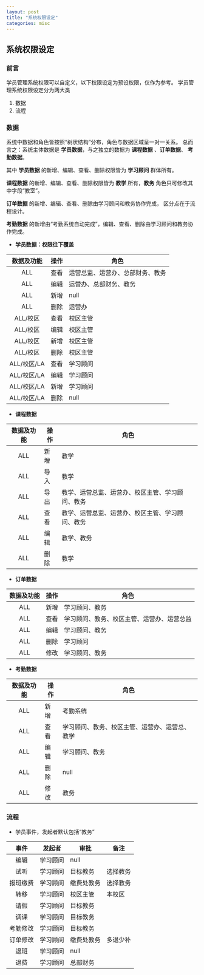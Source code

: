 ```yaml
---
layout: post
title: "系统权限设定"
categories: misc
---
```


## 系统权限设定
### 前言
学员管理系统权限可以自定义，以下权限设定为预设权限，仅作为参考。
学员管理系统权限设定分为两大类
1. 数据
2. 流程

### 数据
系统中数据和角色皆按照“树状结构”分布，角色与数据区域呈一对一关系。
总而言之：系统主体数据是 **学员数据**，与之独立的数据为 **课程数据** 、**订单数据**、
**考勤数据**。

其中 **学员数据** 的新增、编辑、查看、删除权限皆为 **学习顾问** 群体所有。

**课程数据** 的新增、编辑、查看、删除权限皆为 **教学** 所有，**教务** 角色只可修改其中字段“教室”。

**订单数据** 的新增、编辑、查看、删除由学习顾问和教务协作完成，
区分点在于流程设计。

**考勤数据** 的新增由“考勤系统自动完成”，编辑、查看、删除由学习顾问和教务协作完成。

* **学员数据：权限往下覆盖**

|数据及功能|操作|角色|
|:----:|----|----|
|ALL|查看|运营总监、运营办、总部财务、教务|
|ALL|编辑|运营办、总部财务、教务|
|ALL|新增|null|
|ALL|删除|运营办|
|ALL/校区|查看|校区主管|
|ALL/校区|编辑|校区主管|
|ALL/校区|新增|校区主管|
|ALL/校区|删除|校区主管|
|ALL/校区/LA|查看|学习顾问|
|ALL/校区/LA|编辑|学习顾问|
|ALL/校区/LA|新增|学习顾问|
|ALL/校区/LA|删除|null|


* **课程数据**

|数据及功能|操作|角色|
|:----:|----|----|
|ALL|新增|教学|
|ALL|导入|教学|
|ALL|导出|教学、运营总监、运营办、校区主管、学习顾问、教务|
|ALL|查看|教学、运营总监、运营办、校区主管、学习顾问、教务|
|ALL|编辑|教学、教务|
|ALL|删除|教学|

* **订单数据**

|数据及功能|操作|角色|
|:----:|----|----|
|ALL|新增|学习顾问、教务|
|ALL|查看|学习顾问、教务、校区主管、运营办、运营总监|
|ALL|编辑|学习顾问、教务|
|ALL|删除|学习顾问|
|ALL|修改|学习顾问、教务|

* **考勤数据**

|数据及功能|操作|角色|
|:----:|----|----|
|ALL|新增|考勤系统|
|ALL|查看|学习顾问、教务、校区主管、运营办、运营总、教学|
|ALL|编辑|学习顾问、教务|
|ALL|删除|null|
|ALL|修改|教务|

### 流程
* 学员事件，发起者默认包括“教务”

|事件|发起者|审批|备注|
|:----:|----|----|----|
|编辑|学习顾问|null||
|试听|学习顾问|目标教务|选择教务|
|报班缴费|学习顾问|缴费处教务|选择教务|
|转移|学习顾问|校区主管|本校区|
|请假|学习顾问|目标教务||
|调课|学习顾问|目标教务||
|考勤修改|学习顾问|目标教务||
|订单修改|学习顾问|缴费处教务|多退少补|
|退班|学习顾问|null||
|退费|学习顾问|总部财务|||
